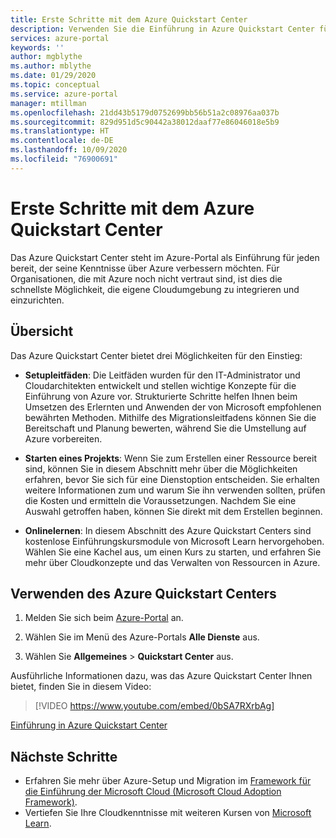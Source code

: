 ```yaml
---
title: Erste Schritte mit dem Azure Quickstart Center
description: Verwenden Sie die Einführung in Azure Quickstart Center für die ersten Schritte mit Azure. Erfahren Sie mehr über Einrichtung, Migration und Innovation.
services: azure-portal
keywords: ''
author: mgblythe
ms.author: mblythe
ms.date: 01/29/2020
ms.topic: conceptual
ms.service: azure-portal
manager: mtillman
ms.openlocfilehash: 21dd43b5179d0752699bb56b51a2c08976aa037b
ms.sourcegitcommit: 829d951d5c90442a38012daaf77e86046018e5b9
ms.translationtype: HT
ms.contentlocale: de-DE
ms.lasthandoff: 10/09/2020
ms.locfileid: "76900691"
---
```

# <a name="get-started-with-the-azure-quickstart-center"></a>Erste Schritte mit dem Azure Quickstart Center

Das Azure Quickstart Center steht im Azure-Portal als Einführung für jeden bereit, der seine Kenntnisse über Azure verbessern möchten. Für Organisationen, die mit Azure noch nicht vertraut sind, ist dies die schnellste Möglichkeit, die eigene Cloudumgebung zu integrieren und einzurichten.

## <a name="overview"></a>Übersicht

Das Azure Quickstart Center bietet drei Möglichkeiten für den Einstieg:

* **Setupleitfäden**: Die Leitfäden wurden für den IT-Administrator und Cloudarchitekten entwickelt und stellen wichtige Konzepte für die Einführung von Azure vor. Strukturierte Schritte helfen Ihnen beim Umsetzen des Erlernten und Anwenden der von Microsoft empfohlenen bewährten Methoden. Mithilfe des Migrationsleitfadens können Sie die Bereitschaft und Planung bewerten, während Sie die Umstellung auf Azure vorbereiten.

* **Starten eines Projekts**: Wenn Sie zum Erstellen einer Ressource bereit sind, können Sie in diesem Abschnitt mehr über die Möglichkeiten erfahren, bevor Sie sich für eine Dienstoption entscheiden. Sie erhalten weitere Informationen zum und warum Sie ihn verwenden sollten, prüfen die Kosten und ermitteln die Voraussetzungen. Nachdem Sie eine Auswahl getroffen haben, können Sie direkt mit dem Erstellen beginnen.

* **Onlinelernen**: In diesem Abschnitt des Azure Quickstart Centers sind kostenlose Einführungskursmodule von Microsoft Learn hervorgehoben. Wählen Sie eine Kachel aus, um einen Kurs zu starten, und erfahren Sie mehr über Cloudkonzepte und das Verwalten von Ressourcen in Azure.

## <a name="how-to-use-azure-quickstart-center"></a>Verwenden des Azure Quickstart Centers

1. Melden Sie sich beim [Azure-Portal](https://portal.azure.com) an.

1. Wählen Sie im Menü des Azure-Portals **Alle Dienste** aus.

1. Wählen Sie **Allgemeines** > **Quickstart Center** aus.

Ausführliche Informationen dazu, was das Azure Quickstart Center Ihnen bietet, finden Sie in diesem Video:
> [!VIDEO https://www.youtube.com/embed/0bSA7RXrbAg]

[Einführung in Azure Quickstart Center](https://www.youtube.com/watch?v=0bSA7RXrbAg)

## <a name="next-steps"></a>Nächste Schritte

* Erfahren Sie mehr über Azure-Setup und Migration im [Framework für die Einführung der Microsoft Cloud (Microsoft Cloud Adoption Framework)](/azure/architecture/cloud-adoption/).
* Vertiefen Sie Ihre Cloudkenntnisse mit weiteren Kursen von [Microsoft Learn](/learn/azure/).
